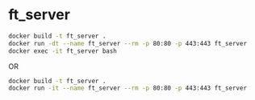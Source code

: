 # ft_server
```bash
docker build -t ft_server .
docker run -dt --name ft_server --rm -p 80:80 -p 443:443 ft_server
docker exec -it ft_server bash
```
OR
```bash
docker build -t ft_server .
docker run -it --name ft_server --rm -p 80:80 -p 443:443 ft_server
```
